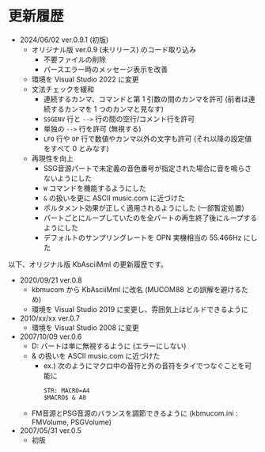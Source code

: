 # 更新履歴

- 2024/06/02 ver.0.9.1 (初版)
  - オリジナル版 ver.0.9 (未リリース) のコード取り込み
    - 不要ファイルの削除
    - パースエラー時のメッセージ表示を改善
  - 環境を Visual Studio 2022 に変更
  - 文法チェックを緩和
    - 連続するカンマ、コマンドと第 1 引数の間のカンマを許可 (前者は連続するカンマを 1 つのカンマと見なす)
    - `SSGENV` 行と `-->` 行の間の空行/コメント行を許可
    - 単独の `-->` 行を許可 (無視する)
    - `LFO` 行や `OP` 行で数値やカンマ以外の文字も許可 (それ以降の設定値をすべて 0 とみなす)
  - 再現性を向上
    - SSG音源パートで未定義の音色番号が指定された場合に音を鳴らさないようにした
    - `W` コマンドを機能するようにした
    - `&` の扱いを更に ASCII music.com に近づけた
    - ポルタメント効果が正しく適用されるようにした (一部暫定処置)
    - パートごとにループしていたのを全パートの再生終了後にループするようにした
    - デフォルトのサンプリングレートを OPN 実機相当の 55.466Hz にした

以下、オリジナル版 KbAsciiMml の更新履歴です。

- 2020/09/21 ver.0.8
  - kbmucom から KbAsciiMml に改名 (MUCOM88 との誤解を避けるため)
  - 環境を Visual Studio 2019 に変更し、雰囲気上はビルドできるように
- 2010/xx/xx ver.0.7
  - 環境を Visual Studio 2008 に変更
- 2007/10/09 ver.0.6
  - D: パートは単に無視するように (エラーにしない)
  - & の扱いを ASCII music.com に近づけた
      - ex.) 次のようにマクロ中の音符と外の音符をタイでつなぐことを可能に
        ```
        STR: MACRO=A4
        $MACRO$ & A8
        ```
  - FM音源とPSG音源のバランスを調節できるように (kbmucom.ini : FMVolume, PSGVolume)
- 2007/05/31 ver.0.5
  - 初版
